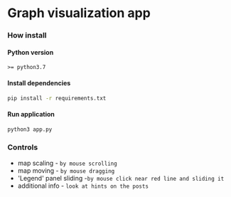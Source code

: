# Graph visualization app

### How install

#### Python version

```
>= python3.7
```

#### Install dependencies

```bash
pip install -r requirements.txt
```

#### Run application

```bash
python3 app.py
```

### Controls

* map scaling - `by mouse scrolling`
* map moving - `by mouse dragging`
* 'Legend' panel sliding  -`by mouse click near red line and sliding it`
* additional info - `look at hints on the posts`

